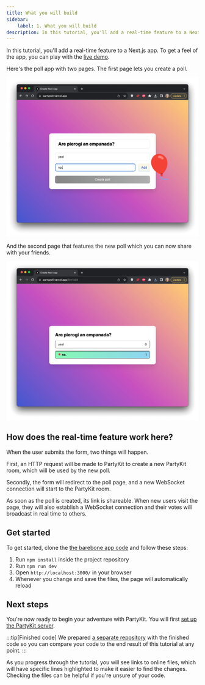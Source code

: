 ```yaml
---
title: What you will build
sidebar:
    label: 1. What you will build
description: In this tutorial, you'll add a real-time feature to a Next.js app
---
```


In this tutorial, you'll add a real-time feature to a Next.js app. To get a feel of the app, you can play with the <a href="https://partypoll.vercel.app/" target="_blank" rel="noopener noreferrer">live demo</a>.

Here's the poll app with two pages. The first page lets you create a poll.

![A screenshot of the form for generating the poll](../../../../assets/tutorials/add-partykit-to-a-nextjs-app/page1-1.png)

And the second page that features the new poll which you can now share with your  friends.

![A screenshot of the page featuring the poll with the question: "Are pierogi an empanada?"](../../../../assets/tutorials/add-partykit-to-a-nextjs-app/page1-2.png)

## How does the real-time feature work here?

When the user submits the form, two things will happen.

First, an HTTP request will be made to PartyKit to create a new PartyKit room, which will be used by the new poll.

Secondly, the form will redirect to the poll page, and a new WebSocket connection will start to the PartyKit room.

As soon as the poll is created, its link is shareable. When new users visit the page, they will also establish a WebSocket connection and their votes will broadcast in real time to others.

## Get started

To get started, clone the <a href="https://github.com/partykit/tutorial-starter-partypoll" target="_blank" rel="noopener noreferrer">the barebone app code</a> and follow these steps:

1. Run `npm install` inside the project repository
2. Run `npm run dev`
3. Open `http://localhost:3000/` in your browser
4. Whenever you change and save the files, the page will automatically reload

## Next steps

You're now ready to begin your adventure with PartyKit. You will first [set up the PartyKit server](/tutorials/add-partykit-to-a-nextjs-app/2-set-up-server/).

:::tip[Finished code]
We prepared <a href="https://github.com/partykit/partypoll" target="_blank" rel="noopener noreferrer">a separate repository</a> with the finished code so you can compare your code to the end result of this tutorial at any point.
:::

As you progress through the tutorial, you will see links to online files, which will have specific lines highlighted to make it easier to find the changes. Checking the files can be helpful if you're unsure of your code.
